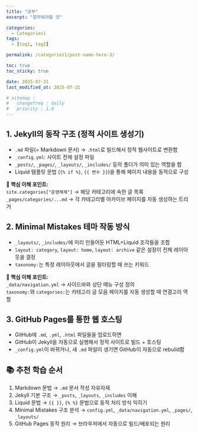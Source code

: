 ```yaml
---
title: "공부"
excerpt: "알아둬야할 것"

categories:
  - Categories1
tags:
  - [tag1, tag2]

permalink: /categories1/post-name-here-3/

toc: true
toc_sticky: true

date: 2025-07-31
last_modified_at: 2025-07-31

# sitemap :
#   changefreq : daily
#   priority : 1.0
---
```




<div class="jekyll-overview">

  <h2>1. Jekyll의 동작 구조 (정적 사이트 생성기)</h2>
  <ul>
    <li><code>.md</code> 파일(= Markdown 문서) → <code>.html</code>로 빌드해서 정적 웹사이트로 변환함</li>
    <li><code>_config.yml</code>: 사이트 전체 설정 파일</li>
    <li><code>_posts/</code>, <code>_pages/</code>, <code>_layouts/</code>, <code>_includes/</code> 등의 폴더가 의미 있는 역할을 함</li>
    <li>Liquid 템플릿 문법 (<code>{% if %}</code>, <code>{{ 변수 }}</code>)을 통해 페이지 내용을 동적으로 구성</li>
  </ul>
  <p><strong>📌 핵심 이해 포인트:</strong><br>
    <code>site.categories["운영체제"]</code> → 해당 카테고리에 속한 글 목록<br>
    <code>_pages/categories/...md</code> → 각 카테고리별 아카이브 페이지를 자동 생성하는 트리거
  </p>

  <h2>2. Minimal Mistakes 테마 작동 방식</h2>
  <ul>
    <li><code>_layouts/</code>, <code>_includes/</code>에 미리 만들어둔 HTML+Liquid 조각들을 조합</li>
    <li><code>layout: category</code>, <code>layout: home</code>, <code>layout: archive</code> 같은 설정이 전체 레이아웃을 결정</li>
    <li><code>taxonomy:</code>는 특정 레이아웃에서 글을 필터링할 때 쓰는 키워드</li>
  </ul>
  <p><strong>📌 핵심 이해 포인트:</strong><br>
    <code>_data/navigation.yml</code> → 사이드바와 상단 메뉴 구성 정의<br>
    <code>taxonomy:</code>와 <code>categories:</code>는 카테고리 글 모음 페이지를 자동 생성할 때 연결고리 역할
  </p>

  <h2>3. GitHub Pages를 통한 웹 호스팅</h2>
  <ul>
    <li>GitHub에 <code>.md</code>, <code>.yml</code>, <code>.html</code> 파일들을 업로드하면</li>
    <li>GitHub이 Jekyll을 자동으로 실행해서 정적 사이트로 빌드 + 호스팅</li>
    <li><code>_config.yml</code>이 바뀌거나, 새 <code>.md</code> 파일이 생기면 GitHub이 자동으로 rebuild함</li>
  </ul>

  <h2>📚 추천 학습 순서</h2>
  <ol>
    <li>Markdown 문법 → <code>.md</code> 문서 작성 자유자재</li>
    <li>Jekyll 기본 구조 → <code>_posts</code>, <code>_layouts</code>, <code>_includes</code> 이해</li>
    <li>Liquid 문법 → <code>{{ }}</code>, <code>{% %}</code> 문법으로 동적 처리 방식 익히기</li>
    <li>Minimal Mistakes 구조 분석 → <code>config.yml</code>, <code>_data/navigation.yml</code>, <code>_pages/</code>, <code>_layouts/</code></li>
    <li>GitHub Pages 동작 원리 → 브라우저에서 자동으로 빌드/배포되는 원리</li>
  </ol>

</div>

